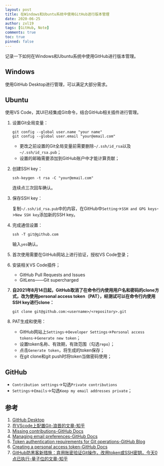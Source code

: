 ```yaml
---
layout: post
title: 在Windows和Ubuntu系统中使用GitHub进行版本管理
date: 2020-06-25
author: zxl19
tags: [GitHub, Note]
comments: true
toc: true
pinned: false
---
```


记录一下如何在Windows和Ubuntu系统中使用GitHub进行版本管理。

<!-- more -->

## Windows

使用GitHub Desktop进行管理，可以满足大部分需求。

## Ubuntu

使用VS Code，其UI已经集成Git命令，结合GitHub相关插件进行管理。

1. 设置Git全局变量：

    ```shell
    git config --global user.name "your name"
    git config --global user.email "your@email.com"
    ```

    - 更改之前设置的Git全局变量前需要删除`~/.ssh/id_rsa`以及`~/.ssh/id_rsa.pub`；
    - 设置的邮箱需要添加到GitHub账户中才能计算贡献；

2. 创建SSH key：

    ```shell
    ssh-keygen -t rsa -C "your@email.com"
    ```

    连续点三次回车确认。

3. 保存SSH key：

    复制`~/.ssh/id_rsa.pub`中的内容，在GitHub中`Setting`->`SSH and GPG keys`->`New SSH key`添加新的SSH key。

4. 完成通信设置：

    ```shell
    ssh -T git@github.com
    ```

    输入`yes`确认。

5. 首次使用需要在GitHub网站上进行验证，授权VS Code登录；
6. 安装相关VS Code插件；

    - GitHub Pull Requests and Issues
    - GitLens——Git supercharged

7. **自2021年8月14日起，GitHub取消了在命令行内使用用户名和密码的clone方式，改为使用personal access token（PAT），经测试可以在命令行内使用SSH key进行clone：**

    ```shell
    git clone git@github.com:<username>/<repository>.git
    ```

8. PAT生成和使用：

    - GitHub网站上`Settings`->`Developer Settings`->`Personal access tokens`->`Generate new token`；
    - 设置token名称、有效期，有效范围（勾选`repo`）；
    - 点击`Generate token`，将生成的token保存；
    - 在git clone和git push时将token当做密码使用；

## GitHub

- `Contribution settings`->勾选`Private contributions`
- `Settings`->`Emails`->勾选`Keep my email addresses private`；

## 参考

1. [GitHub Desktop](https://desktop.github.com/)
2. [在VScode上配置Git-浪晋的文章-知乎](https://zhuanlan.zhihu.com/p/31417255)
3. [Missing contributions-GitHub Docs](https://docs.github.com/en/account-and-profile/setting-up-and-managing-your-github-profile/managing-contribution-settings-on-your-profile/why-are-my-contributions-not-showing-up-on-my-profile)
4. [Managing email preferences-GitHub Docs](https://docs.github.com/en/account-and-profile/setting-up-and-managing-your-personal-account-on-github/managing-email-preferences)
5. [Token authentication requirements for Git operations-GitHub Blog](https://github.blog/2020-12-15-token-authentication-requirements-for-git-operations/)
6. [Creating a personal access token-GitHub Docs](https://docs.github.com/en/authentication/keeping-your-account-and-data-secure/creating-a-personal-access-token)
7. [GitHub防黑客新措施：弃用账密验证Git操作，改用token或SSH密钥，今天0点已执行-量子位的文章-知乎](https://zhuanlan.zhihu.com/p/399759963)
